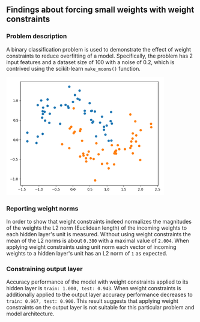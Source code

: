 ## Findings about forcing small weights with weight constraints

### Problem description

A binary classification problem is used to demonstrate the effect of weight constraints to reduce overfitting of a
model. Specifically, the problem has 2 input features and a dataset size of 100 with a noise of 0.2, which is contrived
using the scikit-learn `make_moons()` function.

<img src="images/problem.png" width="420">

### Reporting weight norms

In order to show that weight constraints indeed normalizes the magnitudes of the weights the L2 norm (Euclidean length)
of the incoming weights to each hidden layer's unit is measured. Without using weight constraints the mean of the L2
norms is about `0.380` with a maximal value of `2.004`. When applying weight constraints using unit norm each vector of
incoming weights to a hidden layer's unit has an L2 norm of `1` as expected.

### Constraining output layer
Accuracy performance of the model with weight constraints applied to its hidden layer is `train: 1.000, test: 0.943`.
When weight constraints is additionally applied to the output layer accuracy performance decreases to `train: 0.967,
test: 0.900`. This result suggests that applying weight constraints on the output layer is not suitable for this
particular problem and model architecture.
